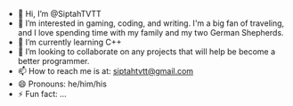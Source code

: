 - 👋 Hi, I’m @SiptahTVTT
- 👀 I’m interested in gaming, coding, and writing. I'm a big fan of traveling, and I love spending time with my family and my two German Shepherds.
- 🌱 I’m currently learning C++
- 💞️ I’m looking to collaborate on any projects that will help be become a better programmer.
- 📫 How to reach me is at: siptahtvtt@gmail.com 
- 😄 Pronouns: he/him/his
- ⚡ Fun fact: ...